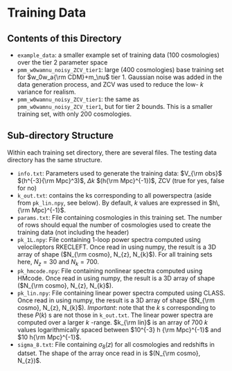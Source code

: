 # Training Data #
## Contents of this Directory ##
- `example_data`: a smaller example set of training data (100 cosmologies) over the tier 2 parameter space
- `pmm_w0wamnu_noisy_ZCV_tier1`: large (400 cosmologies) base training set for $w_0w_a{\rm CDM}+m_\nu$ tier 1. Gaussian noise was added in the data generation process, and ZCV was used to reduce the low- $k$ variance for realism. 
- `pmm_w0wamnu_noisy_ZCV_tier1`: the same as `pmm_w0wamnu_noisy_ZCV_tier1`, but for tier 2 bounds. This is a smaller training set, with only 200 cosmologies. 

## Sub-directory Structure ##
Within each training set directory, there are several files. The testing data directory has the same structure.
- `info.txt`: Parameters used to generate the training data: $V_{\rm obs}$ $(h^{-3}{\rm Mpc}^3)$, $\Delta k$ $(h{\rm Mpc}^{-1})$, ZCV (true for yes, false for no)
- `k_out.txt`: contains the ks corresponding to all powerspectra (aside from `pk_lin.npy`, see below). By default, $k$ values are expressed in $h\,{\rm Mpc}^{-1}$.
- `params.txt`: File containing cosmologies in this training set. The number of rows should equal the number of cosmologies used to create the training data (not including the header)
- `pk_1L.npy`: File containing 1-loop power spectra computed using velocileptors RKECLEFT. Once read in using numpy, the result is a 3D array of shape ($N_{\rm cosmo}, N_{z}, N_{k}$). For all training sets here, $N_z=30$ and $N_k=700$.
- `pk_hmcode.npy`: File containing nonlinear spectra computed using HMcode. Once read in using numpy, the result is a 3D array of shape ($N_{\rm cosmo}, N_{z}, N_{k}$). 
- `pk_lin.npy`: File containing linear power spectra computed using CLASS. Once read in using numpy, the result is a 3D array of shape ($N_{\rm cosmo}, N_{z}, N_{k}$). *Important*: note that the $k$ s corresponding to these $P(k)$ s are not those in `k_out.txt`. The linear power spectra are computed over a larger $k$ -range. $k_{\rm lin}$ is an array of 700 $k$ values logarithmically spaced between $10^{-3} h {\rm Mpc}^{-1}$ and $10 h{\rm Mpc}^{-1}$.
- `sigma_8.txt`: File containing $\sigma_8(z)$ for all cosmologies and redshifts in datset. The shape of the array once read in is $(N_{\rm cosmo}, N_{z})$.
